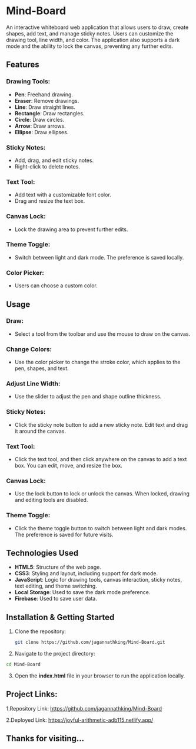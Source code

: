 # Mind-Board

An interactive whiteboard web application that allows users to draw, create shapes, add text, and manage sticky notes. Users can customize the drawing tool, line width, and color. The application also supports a dark mode and the ability to lock the canvas, preventing any further edits.

## Features

### Drawing Tools:
- **Pen**: Freehand drawing.
- **Eraser**: Remove drawings.
- **Line**: Draw straight lines.
- **Rectangle**: Draw rectangles.
- **Circle**: Draw circles.
- **Arrow**: Draw arrows.
- **Ellipse**: Draw ellipses.

### Sticky Notes:
- Add, drag, and edit sticky notes.
- Right-click to delete notes.

### Text Tool:
- Add text with a customizable font color.
- Drag and resize the text box.

### Canvas Lock:
- Lock the drawing area to prevent further edits.

### Theme Toggle:
- Switch between light and dark mode. The preference is saved locally.

### Color Picker:
- Users can choose a custom color.

## Usage

### Draw:
- Select a tool from the toolbar and use the mouse to draw on the canvas.

### Change Colors:
- Use the color picker to change the stroke color, which applies to the pen, shapes, and text.

### Adjust Line Width:
- Use the slider to adjust the pen and shape outline thickness.

### Sticky Notes:
- Click the sticky note button to add a new sticky note. Edit text and drag it around the canvas.

### Text Tool:
- Click the text tool, and then click anywhere on the canvas to add a text box. You can edit, move, and resize the box.

### Canvas Lock:
- Use the lock button to lock or unlock the canvas. When locked, drawing and editing tools are disabled.

### Theme Toggle:
- Click the theme toggle button to switch between light and dark modes. The preference is saved for future visits.

## Technologies Used
- **HTML5**: Structure of the web page.
- **CSS3**: Styling and layout, including support for dark mode.
- **JavaScript**: Logic for drawing tools, canvas interaction, sticky notes, text editing, and theme switching.
- **Local Storage**: Used to save the dark mode preference.
- **Firebase**: Used to save user data.

## Installation & Getting Started

1. Clone the repository:
   ```bash
   git clone https://github.com/jagannathking/Mind-Board.git

2. Navigate to the project directory:
```bash
cd Mind-Board 
```

3. Open the **index.html** file in your browser to run the application locally.

## Project Links:

1.Repository Link: https://github.com/jagannathking/Mind-Board

2.Deployed Link: https://joyful-arithmetic-adb115.netlify.app/ 

## Thanks for visiting...